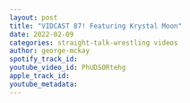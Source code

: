 ```yaml
---
layout: post
title: "VIDCAST 87! Featuring Krystal Moon"
date: 2022-02-09
categories: straight-talk-wrestling videos
author: george-mckay
spotify_track_id: 
youtube_video_id: PhUDS0Rtehg
apple_track_id: 
youtube_metadata: 
---
```

